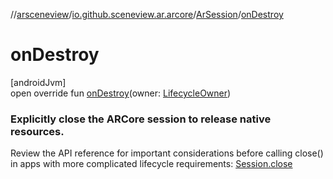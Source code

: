 //[arsceneview](../../../index.md)/[io.github.sceneview.ar.arcore](../index.md)/[ArSession](index.md)/[onDestroy](on-destroy.md)

# onDestroy

[androidJvm]\
open override fun [onDestroy](on-destroy.md)(owner: [LifecycleOwner](https://developer.android.com/reference/kotlin/androidx/lifecycle/LifecycleOwner.html))

###  Explicitly close the ARCore session to release native resources.

Review the API reference for important considerations before calling close() in apps with more complicated lifecycle requirements: [Session.close](index.md#-495079079%2FFunctions%2F-58641720)
